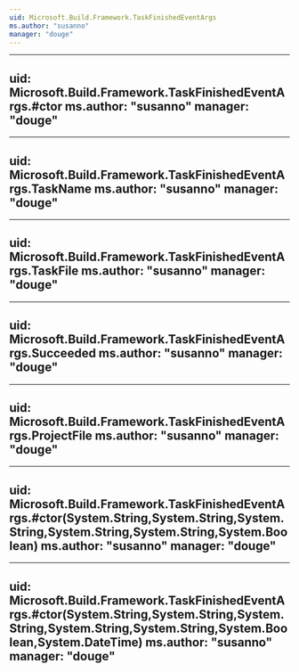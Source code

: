 ```yaml
---
uid: Microsoft.Build.Framework.TaskFinishedEventArgs
ms.author: "susanno"
manager: "douge"
---
```


---
uid: Microsoft.Build.Framework.TaskFinishedEventArgs.#ctor
ms.author: "susanno"
manager: "douge"
---

---
uid: Microsoft.Build.Framework.TaskFinishedEventArgs.TaskName
ms.author: "susanno"
manager: "douge"
---

---
uid: Microsoft.Build.Framework.TaskFinishedEventArgs.TaskFile
ms.author: "susanno"
manager: "douge"
---

---
uid: Microsoft.Build.Framework.TaskFinishedEventArgs.Succeeded
ms.author: "susanno"
manager: "douge"
---

---
uid: Microsoft.Build.Framework.TaskFinishedEventArgs.ProjectFile
ms.author: "susanno"
manager: "douge"
---

---
uid: Microsoft.Build.Framework.TaskFinishedEventArgs.#ctor(System.String,System.String,System.String,System.String,System.String,System.Boolean)
ms.author: "susanno"
manager: "douge"
---

---
uid: Microsoft.Build.Framework.TaskFinishedEventArgs.#ctor(System.String,System.String,System.String,System.String,System.String,System.Boolean,System.DateTime)
ms.author: "susanno"
manager: "douge"
---
